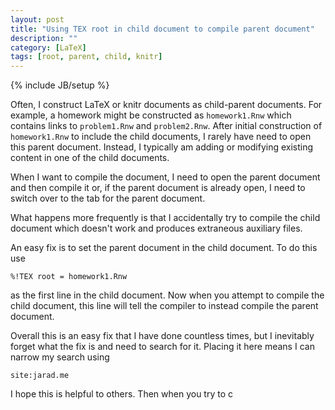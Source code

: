 ```yaml
---
layout: post
title: "Using TEX root in child document to compile parent document"
description: ""
category: [LaTeX]
tags: [root, parent, child, knitr]
---
```


{% include JB/setup %}

Often, I construct LaTeX or knitr documents as child-parent documents. 
For example, a homework might be constructed as `homework1.Rnw` which contains
links to `problem1.Rnw` and `problem2.Rnw`. 
After initial construction of `homework1.Rnw` to include the child documents,
I rarely have need to open this parent document.
Instead, I typically am adding or modifying existing content in one of the 
child documents. 

When I want to compile the document, I need to open the parent document and then
compile it or, if the parent document is already open, I need to switch over to
the tab for the parent document. 

What happens more frequently is that I accidentally try to compile the child 
document which doesn't work and produces extraneous auxiliary files. 

An easy fix is to set the parent document in the child document. To do this
use 

    %!TEX root = homework1.Rnw
    
as the first line in the child document. 
Now when you attempt to compile the child document, 
this line will tell the compiler to instead compile the parent document. 

Overall this is an easy fix that I have done countless times, 
but I inevitably forget what the fix is and need to search for it. 
Placing it here means I can narrow my search using 

    site:jarad.me
    
I hope this is helpful to others. 
Then when you try to c